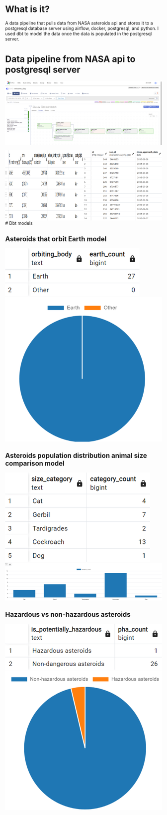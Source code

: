# What is it?

A data pipeline that pulls data from NASA asteroids api and 
stores it to a postgresql database server using airflow, docker, postgresql, and python. I used dbt to model the data once the data is populated in the postgresql server.

# Data pipeline from NASA api to postgresql server 
<style>
  .image-container {
    display: flex;
    justify-content: space-between;
    width: 100%;
  }
  .image-container img {
    max-width: 50%;
    height: auto;
  }
</style>
![alt text](image.png) 
<div class="image-container">
    <img src="image-13.png" alt="alt text" width="400" height="400">
    <img src="image-2.png" alt="alt text" width="400" height="400">
</div>
# Dbt models

## Asteroids that orbit Earth model
![alt text](image-11.png) ![alt text](image-8.png)
## Asteroids population distribution animal size comparison model
![alt text](image-12.png) ![alt text](image-7.png)
## Hazardous vs non-hazardous asteroids
![alt text](image-10.png) ![alt text](image-9.png)